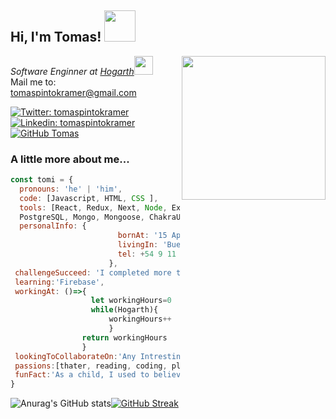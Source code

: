 <h2> Hi, I'm Tomas! <img src="https://media.giphy.com/media/l4FGI8GoTL7N4DsyI/giphy.gif" width="50">
</h2>
<img align='right' src="https://media.giphy.com/media/5eLDrEaRGHegx2FeF2/giphy.gif" width="230">
<p><em>Software Enginner at <a href="https://www.hogarth.com/">Hogarth</a><img src="https://media.giphy.com/media/WUlplcMpOCEmTGBtBW/giphy.gif" width="30"> 
</em></br>Mail me to: <a href="mailto:tomaspintokramer@gmail.com">tomaspintokramer@gmail.com</a></p>

[![Twitter: tomaspintokramer](https://img.shields.io/twitter/follow/tedpintokramer?style=social)](https://twitter.com/tedpintokramer)
[![Linkedin: tomaspintokramer](https://img.shields.io/badge/-tomaspintokramer-blue?style=flat-square&logo=Linkedin&logoColor=white&link=https://www.linkedin.com/in/tomaspintokramer/)](https://www.linkedin.com/in/tomaspintokramer/)
[![GitHub Tomas](https://img.shields.io/github/followers/TomasPintoKramer?label=follow&style=social)](https://github.com/TomasPintoKramer)


###  A little more about me...  

```javascript
const tomi = {
  pronouns: 'he' | 'him',
  code: [Javascript, HTML, CSS ],
  tools: [React, Redux, Next, Node, Express, Passport, Sequelize, 
  PostgreSQL, Mongo, Mongoose, ChakraUI, Docker],
  personalInfo: {
                        bornAt: '15 April 1993',
                        livingIn: 'Buenos Aires',
                        tel: +54 9 11 5063 8601
                      },
 challengeSucceed: 'I completed more than 800hr coding at the Java Script bootcamp of Platafroma5 to become a FullStack Developer',
 learning:'Firebase',
 workingAt: ()=>{
                  let workingHours=0
                  while(Hogarth){
                      workingHours++ 
                      }
                return workingHours
                }
 lookingToCollaborateOn:'Any Intresting & Funny proyect'
 passions:[thater, reading, coding, playwriting]
 funFact:'As a child, I used to believe that I was the choosen one, such as Harry Potter ⚡'
}
```
![Anurag's GitHub stats](https://github-readme-stats.vercel.app/api?username=TomasPintoKramer&show_icons=true&theme=radical&count_private=true)[![GitHub Streak](https://github-readme-streak-stats.herokuapp.com?user=TomasPintoKramer&theme=radical)](https://git.io/streak-stats)
<!--
**TomasPintoKramer/TomasPintoKramer** is a ✨ _special_ ✨ repository because its `README.md` (this file) appears on your GitHub profile.

Here are some ideas to get you started:

- 🔭 I’m currently working on ...
- 🌱 I’m currently learning ...
- 👯 I’m looking to collaborate on ...
- 🤔 I’m looking for help with ...
- 💬 Ask me about ...
- 📫 How to reach me: ...
- 😄 Pronouns: ...
- ⚡ Fun fact: ...
-->
